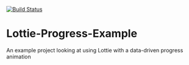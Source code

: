 [![Build Status](https://travis-ci.org/wibosco/Lottie-Progress-Example.svg)](https://travis-ci.org/wibosco/Lottie-Progress-Example)

# Lottie-Progress-Example
An example project looking at using Lottie with a data-driven progress animation

